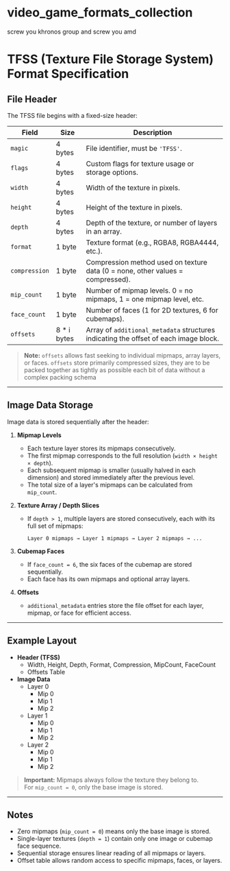 # video_game_formats_collection
screw you khronos group and screw you amd 

# TFSS (Texture File Storage System) Format Specification

## File Header

The TFSS file begins with a fixed-size header:

| Field        | Size      | Description                                                                 |
|--------------|-----------|-----------------------------------------------------------------------------|
| `magic`      | 4 bytes   | File identifier, must be `'TFSS'`.                                          |
| `flags`      | 4 bytes   | Custom flags for texture usage or storage options.                          |
| `width`      | 4 bytes   | Width of the texture in pixels.                                             |
| `height`     | 4 bytes   | Height of the texture in pixels.                                            |
| `depth`      | 4 bytes   | Depth of the texture, or number of layers in an array.                      |
| `format`     | 1 byte    | Texture format (e.g., RGBA8, RGBA4444, etc.).                              |
| `compression`| 1 byte    | Compression method used on texture data (0 = none, other values = compressed). |
| `mip_count`  | 1 byte    | Number of mipmap levels. 0 = no mipmaps, 1 = one mipmap level, etc.        |
| `face_count` | 1 byte    | Number of faces (1 for 2D textures, 6 for cubemaps).                       |
| `offsets`    | 8 * i bytes | Array of `additional_metadata` structures indicating the offset of each image block. |


> **Note:** `offsets` allows fast seeking to individual mipmaps, array layers, or faces.
> `offsets` store primarily compressed sizes, they are to be packed together as tightly as possible each bit of data without a complex packing schema

---

## Image Data Storage

Image data is stored sequentially after the header:

1. **Mipmap Levels**
   - Each texture layer stores its mipmaps consecutively.
   - The first mipmap corresponds to the full resolution (`width × height × depth`).
   - Each subsequent mipmap is smaller (usually halved in each dimension) and stored immediately after the previous level.
   - The total size of a layer's mipmaps can be calculated from `mip_count`.

2. **Texture Array / Depth Slices**
   - If `depth > 1`, multiple layers are stored consecutively, each with its full set of mipmaps:
     ```
     Layer 0 mipmaps → Layer 1 mipmaps → Layer 2 mipmaps → ...
     ```

3. **Cubemap Faces**
   - If `face_count = 6`, the six faces of the cubemap are stored sequentially.
   - Each face has its own mipmaps and optional array layers.

4. **Offsets**
   - `additional_metadata` entries store the file offset for each layer, mipmap, or face for efficient access.

---

## Example Layout

- **Header (TFSS)**
  - Width, Height, Depth, Format, Compression, MipCount, FaceCount
  - Offsets Table
- **Image Data**
  - Layer 0
    - Mip 0
    - Mip 1
    - Mip 2
  - Layer 1
    - Mip 0
    - Mip 1
    - Mip 2
  - Layer 2
    - Mip 0
    - Mip 1
    - Mip 2
> **Important:** Mipmaps always follow the texture they belong to.  
> For `mip_count = 0`, only the base image is stored.

---

## Notes

- Zero mipmaps (`mip_count = 0`) means only the base image is stored.  
- Single-layer textures (`depth = 1`) contain only one image or cubemap face sequence.  
- Sequential storage ensures linear reading of all mipmaps or layers.  
- Offset table allows random access to specific mipmaps, faces, or layers.
